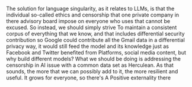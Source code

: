 The solution for language singularity, as it relates to LLMs, is that the individual so-called ethics and censorship that one private company in there advisory board impose on everyone who uses that cannot be excused. So instead, we should simply strive To maintain a consistent corpus of everything that we know, and that includes differential security contribution so Google could contribute all the Gmail data in a differential privacy way, it would still feed the model and its knowledge just as Facebook and Twitter benefited from Platforms, social media content, but why build different models? What we should be doing is addressing the censorship in AI issue with a common data set as Herculean. As that sounds, the more that we can possibly add to it, the more resilient and useful. It grows for everyone, so there's A Positive externality there